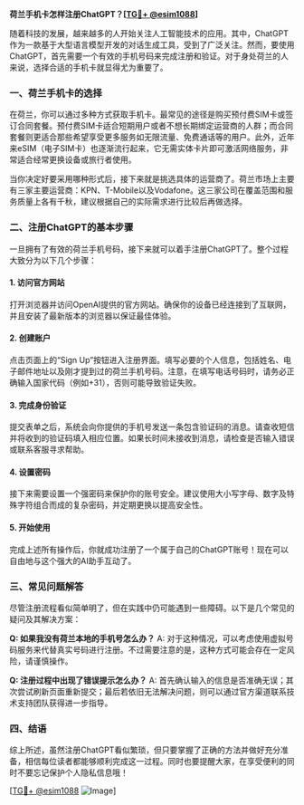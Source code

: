 **荷兰手机卡怎样注册ChatGPT？[[TG💪+ @esim1088](https://t.me/s/esim1088)]**

随着科技的发展，越来越多的人开始关注人工智能技术的应用。其中，ChatGPT作为一款基于大型语言模型开发的对话生成工具，受到了广泛关注。然而，要使用ChatGPT，首先需要一个有效的手机号码来完成注册和验证。对于身处荷兰的人来说，选择合适的手机卡就显得尤为重要了。

### 一、荷兰手机卡的选择

在荷兰，你可以通过多种方式获取手机卡。最常见的途径是购买预付费SIM卡或签订合同套餐。预付费SIM卡适合短期用户或者不想长期绑定运营商的人群；而合同套餐则更适合那些希望享受更多服务如无限流量、免费通话等的用户。此外，近年来eSIM（电子SIM卡）也逐渐流行起来，它无需实体卡片即可激活网络服务，非常适合经常更换设备或旅行者使用。

当你决定好要采用哪种形式后，接下来就是挑选具体的运营商了。荷兰市场上主要有三家主要运营商：KPN、T-Mobile以及Vodafone。这三家公司在覆盖范围和服务质量上各有千秋，建议根据自己的实际需求进行比较后再做选择。

### 二、注册ChatGPT的基本步骤

一旦拥有了有效的荷兰手机号码，接下来就可以着手注册ChatGPT了。整个过程大致分为以下几个步骤：

#### 1. 访问官方网站
打开浏览器并访问OpenAI提供的官方网站。确保你的设备已经连接到了互联网，并且安装了最新版本的浏览器以保证最佳体验。

#### 2. 创建账户
点击页面上的“Sign Up”按钮进入注册界面。填写必要的个人信息，包括姓名、电子邮件地址以及刚才提到过的荷兰手机号码。注意，在填写电话号码时，请务必正确输入国家代码（例如+31），否则可能导致验证失败。

#### 3. 完成身份验证
提交表单之后，系统会向你提供的手机号发送一条包含验证码的消息。请查收短信并将收到的验证码填入相应位置。如果长时间未接收到消息，请检查是否输入错误或联系客服寻求帮助。

#### 4. 设置密码
接下来需要设置一个强密码来保护你的账号安全。建议使用大小写字母、数字及特殊字符组合而成的复杂密码，并定期更换以提高安全性。

#### 5. 开始使用
完成上述所有操作后，你就成功注册了一个属于自己的ChatGPT账号！现在可以自由地与这个强大的AI助手互动了。

### 三、常见问题解答

尽管注册流程看似简单明了，但在实践中仍可能遇到一些障碍。以下是几个常见的疑问及其解决方案：

**Q: 如果我没有荷兰本地的手机号怎么办？**
A: 对于这种情况，可以考虑使用虚拟号码服务来代替真实号码进行注册。不过需要注意的是，这种方式可能会存在一定风险，请谨慎操作。

**Q: 注册过程中出现了错误提示怎么办？**
A: 首先确认输入的信息是否准确无误；其次尝试刷新页面重新提交；最后若依旧无法解决问题，则可以通过官方渠道联系技术支持团队获得进一步指导。

### 四、结语

综上所述，虽然注册ChatGPT看似繁琐，但只要掌握了正确的方法并做好充分准备，相信每位读者都能够顺利完成这一过程。同时也要提醒大家，在享受便利的同时不要忘记保护个人隐私信息哦！

[[TG💪+ @esim1088](https://t.me/s/esim1088) ![Image](https://i.postimg.cc/4NQfJmqS/Snipaste-2025-05-13-00-14-12.png)]